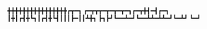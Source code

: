
╋╋╋╋╋╋╋╋╋╋╋╋╋╋╋╋┏┳━┓
┏━┳┳┳━┳━┳━┳━┓┏━┳╋┫━┫┏━┓
┃╋┃┏┫╋┗┓┃┏┫╋┗┫┃┃┃┣━┃┃┻╋┓
┣┓┣┛┗━━┻━┛┗━━┻┻━┻┻━┛┗━┻┛
┗━┛
